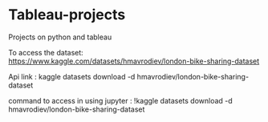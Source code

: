 # Tableau-projects
Projects on python and tableau

To access the dataset: https://www.kaggle.com/datasets/hmavrodiev/london-bike-sharing-dataset

Api link : kaggle datasets download -d hmavrodiev/london-bike-sharing-dataset

command to access in using jupyter : !kaggle datasets download -d hmavrodiev/london-bike-sharing-dataset

